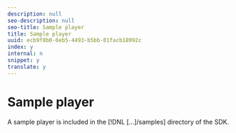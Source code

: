 ```yaml
---
description: null
seo-description: null
seo-title: Sample player
title: Sample player
uuid: ecb9f8b0-6eb5-4493-b5bb-01facb18992c
index: y
internal: n
snippet: y
translate: y
---
```


# Sample player

A sample player is included in the [!DNL  […]/samples] directory of the SDK.
